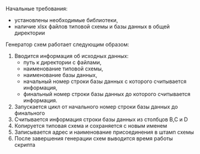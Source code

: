 Начальные требования:
- установлены необходимыe библиотеки,
- наличие xlsx файлов типовой схемы и базы данных в общей директории

Генератор схем работает следующим образом:
1. Вводится информация об исходных данных:
   - путь к директории с файлами,
   - наименование типовой схемы,
   - наименование базы данных,
   - начальный номер строки базы данных с которого считывается информация,
   - финальный номер строки базы данных до которого считывается информация.
2. Запускается цикл от начального номер строки базы данных до финального
3. Считывается информация строки базы данных из столбцов В,С и D
4. Копируется типовая схема и сохраняется с новым именем
5. Записывается адрес и наименование присоединения в штамп схемы
6. После завершения генерации схем выводится время работы скрипта

